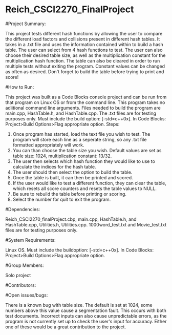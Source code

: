 # Reich_CSCI2270_FinalProject

#Project Summary:

This project tests different hash functions by allowing the user to compare the different load factors and collisions
present in different hash tables.  It takes in a .txt file and uses the information contained within to build a hash table.  The user can select from 4 hash functions to test.  The user can also choose their desired table size, as well as the multiplication constant for the multiplication hash function.  The table can also be cleared in order to run multiple tests without exiting the program.  Constant values can be changed as often as desired.
Don't forget to build the table before trying to print and score!

#How to Run:

This project was built as a Code Blocks console project and can be run from that program on Linux OS or from the command line.  This program takes no adiitional command line arguments. Files needed to build the program are main.cpp, HashTable.h, and HashTable.cpp.  The .txt files are for testing purposes only.  Must include the build
option: [-std=c++0x].  In Code Blocks: Project>Build Options>Flag appropriate option.
Steps:
1. Once program has started, load the text file you wish to test. The program will store each line as a seperate string, so any .txt file formatted appropriately will work.  
2. You can than choose the table size you wish. Default values are set as table size: 1024, multiplication constant: 13/32.
3. The user then selects which hash function they would like to use to calculate the indices for the hash table.
4. The user should then select the option to build the table.
5. Once the table is built, it can then be printed and scored.
6. If the user would like to test a different function, they can clear the table, which resets all score counters and resets the table values to NULL.
7. Be sure to rebuild the table before printing or scoring.
8. Select the number for quit to exit the program.

#Dependencies:

Reich_CSCI2270_finalProject.cbp, main.cpp, HashTable.h, and HashTable.cpp, Utilities.h, Utilities.cpp.  1000word_test.txt and Movie_test.txt files are for testing purposes only.  

#System Requirements:

Linux OS. Must include the buildoption: [-std=c++0x].  In Code Blocks: Project>Build Options>Flag appropriate option.

#Group Members:

Solo project

#Contributors:

#Open issues/bugs:

There is a known bug with table size. The default is set at 1024, some numbers above this value cause a segmentation fault.  This occurs with both test documents.
Incorrect inputs can also cause unpredictable errors, as the program is not currently set up to check the 
user's input for accuracy.
Either one of these would be a great contribution to the project.


